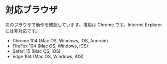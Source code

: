 # 対応ブラウザ

次のブラウザで動作を確認しています。推奨は Chrome です。Internet Explorer には非対応です。

- Chrome 104 (Mac OS, Windows, iOS, Android)
- FireFox 104 (Mac OS, Windows, iOS)
- Safari 15 (Mac OS, iOS)
- Edge 104 (Mac OS, Windows, iOS)
